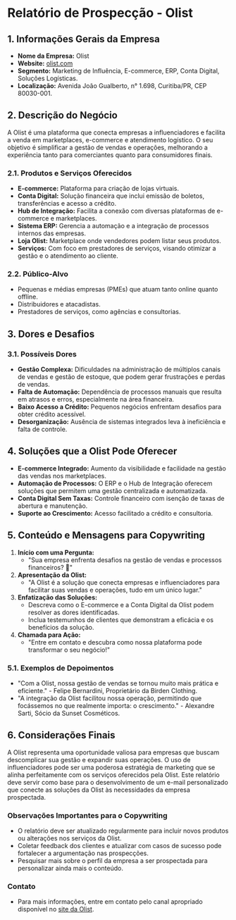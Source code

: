 # Relatório de Prospecção - Olist

## 1. Informações Gerais da Empresa
- **Nome da Empresa:** Olist
- **Website:** [olist.com](https://olist.com)
- **Segmento:** Marketing de Influência, E-commerce, ERP, Conta Digital, Soluções Logísticas.
- **Localização:** Avenida João Gualberto, n° 1.698, Curitiba/PR, CEP 80030-001.

## 2. Descrição do Negócio
A Olist é uma plataforma que conecta empresas a influenciadores e facilita a venda em marketplaces, e-commerce e atendimento logístico. O seu objetivo é simplificar a gestão de vendas e operações, melhorando a experiência tanto para comerciantes quanto para consumidores finais.

### 2.1. Produtos e Serviços Oferecidos
- **E-commerce:** Plataforma para criação de lojas virtuais.
- **Conta Digital:** Solução financeira que inclui emissão de boletos, transferências e acesso a crédito.
- **Hub de Integração:** Facilita a conexão com diversas plataformas de e-commerce e marketplaces.
- **Sistema ERP:** Gerencia a automação e a integração de processos internos das empresas.
- **Loja Olist:** Marketplace onde vendedores podem listar seus produtos.
- **Serviços:** Com foco em prestadores de serviços, visando otimizar a gestão e o atendimento ao cliente.

### 2.2. Público-Alvo
- Pequenas e médias empresas (PMEs) que atuam tanto online quanto offline.
- Distribuidores e atacadistas.
- Prestadores de serviços, como agências e consultorias.

## 3. Dores e Desafios
### 3.1. Possíveis Dores
- **Gestão Complexa:** Dificuldades na administração de múltiplos canais de vendas e gestão de estoque, que podem gerar frustrações e perdas de vendas.
- **Falta de Automação:** Dependência de processos manuais que resulta em atrasos e erros, especialmente na área financeira.
- **Baixo Acesso a Crédito:** Pequenos negócios enfrentam desafios para obter crédito acessível.
- **Desorganização:** Ausência de sistemas integrados leva à ineficiência e falta de controle.

## 4. Soluções que a Olist Pode Oferecer
- **E-commerce Integrado:** Aumento da visibilidade e facilidade na gestão das vendas nos marketplaces.
- **Automação de Processos:** O ERP e o Hub de Integração oferecem soluções que permitem uma gestão centralizada e automatizada.
- **Conta Digital Sem Taxas:** Controle financeiro com isenção de taxas de abertura e manutenção.
- **Suporte ao Crescimento:** Acesso facilitado a crédito e consultoria.

## 5. Conteúdo e Mensagens para Copywriting
1. **Início com uma Pergunta:**
   - "Sua empresa enfrenta desafios na gestão de vendas e processos financeiros? 🎯"
2. **Apresentação da Olist:**
   - "A Olist é a solução que conecta empresas e influenciadores para facilitar suas vendas e operações, tudo em um único lugar."
3. **Enfatização das Soluções:**
   - Descreva como o E-commerce e a Conta Digital da Olist podem resolver as dores identificadas.
   - Inclua testemunhos de clientes que demonstram a eficácia e os benefícios da solução.
4. **Chamada para Ação:**
   - "Entre em contato e descubra como nossa plataforma pode transformar o seu negócio!"

### 5.1. Exemplos de Depoimentos
- "Com a Olist, nossa gestão de vendas se tornou muito mais prática e eficiente." - Felipe Bernardini, Proprietário da Birden Clothing.
- "A integração da Olist facilitou nossa operação, permitindo que focássemos no que realmente importa: o crescimento." - Alexandre Sarti, Sócio da Sunset Cosméticos.

## 6. Considerações Finais
A Olist representa uma oportunidade valiosa para empresas que buscam descomplicar sua gestão e expandir suas operações. O uso de influenciadores pode ser uma poderosa estratégia de marketing que se alinha perfeitamente com os serviços oferecidos pela Olist. Este relatório deve servir como base para o desenvolvimento de um e-mail personalizado que conecte as soluções da Olist às necessidades da empresa prospectada.

### Observações Importantes para o Copywriting
- O relatório deve ser atualizado regularmente para incluir novos produtos ou alterações nos serviços da Olist.
- Coletar feedback dos clientes e atualizar com casos de sucesso pode fortalecer a argumentação nas prospecções.
- Pesquisar mais sobre o perfil da empresa a ser prospectada para personalizar ainda mais o conteúdo.

### Contato
- Para mais informações, entre em contato pelo canal apropriado disponível no [site da Olist](https://olist.com).